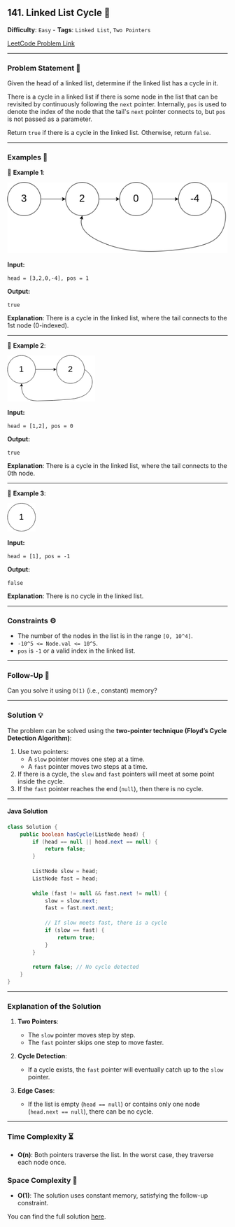 ## 141. Linked List Cycle 🔁

**Difficulty**: `Easy` - **Tags**: `Linked List`, `Two Pointers`

[LeetCode Problem Link](https://leetcode.com/problems/linked-list-cycle/)

---

### Problem Statement 📜

Given the head of a linked list, determine if the linked list has a cycle in it.

There is a cycle in a linked list if there is some node in the list that can be revisited by continuously following the `next` pointer. Internally, `pos` is used to denote the index of the node that the tail's `next` pointer connects to, but `pos` is not passed as a parameter.

Return `true` if there is a cycle in the linked list. Otherwise, return `false`.

---

### Examples 🌟

🔹 **Example 1**:

![](circularlinkedlist.png)

**Input:**

```plaintext
head = [3,2,0,-4], pos = 1
```

**Output:**

```plaintext
true
```

**Explanation**: There is a cycle in the linked list, where the tail connects to the 1st node (0-indexed).

---

🔹 **Example 2**:

![](circularlinkedlist_test2.png)

**Input:**

```plaintext
head = [1,2], pos = 0
```

**Output:**

```plaintext
true
```

**Explanation**: There is a cycle in the linked list, where the tail connects to the 0th node.

---

🔹 **Example 3**:

![](circularlinkedlist_test3.png)

**Input:**

```plaintext
head = [1], pos = -1
```

**Output:**

```plaintext
false
```

**Explanation**: There is no cycle in the linked list.

---

### Constraints ⚙️

- The number of the nodes in the list is in the range `[0, 10^4]`.
- `-10^5 <= Node.val <= 10^5`.
- `pos` is `-1` or a valid index in the linked list.

---

### Follow-Up 🔎

Can you solve it using `O(1)` (i.e., constant) memory?

---

### Solution 💡

The problem can be solved using the **two-pointer technique (Floyd’s Cycle Detection Algorithm)**:

1. Use two pointers:
   - A `slow` pointer moves one step at a time.
   - A `fast` pointer moves two steps at a time.
2. If there is a cycle, the `slow` and `fast` pointers will meet at some point inside the cycle.
3. If the `fast` pointer reaches the end (`null`), then there is no cycle.

---

#### Java Solution

```java
class Solution {
    public boolean hasCycle(ListNode head) {
        if (head == null || head.next == null) {
            return false;
        }

        ListNode slow = head;
        ListNode fast = head;

        while (fast != null && fast.next != null) {
            slow = slow.next;
            fast = fast.next.next;

            // If slow meets fast, there is a cycle
            if (slow == fast) {
                return true;
            }
        }

        return false; // No cycle detected
    }
}
```

---

### Explanation of the Solution

1. **Two Pointers**:

   - The `slow` pointer moves step by step.
   - The `fast` pointer skips one step to move faster.

2. **Cycle Detection**:

   - If a cycle exists, the `fast` pointer will eventually catch up to the `slow` pointer.

3. **Edge Cases**:
   - If the list is empty (`head == null`) or contains only one node (`head.next == null`), there can be no cycle.

---

### Time Complexity ⏳

- **O(n)**: Both pointers traverse the list. In the worst case, they traverse each node once.

### Space Complexity 💾

- **O(1)**: The solution uses constant memory, satisfying the follow-up constraint.

You can find the full solution [here](Solution.java).
